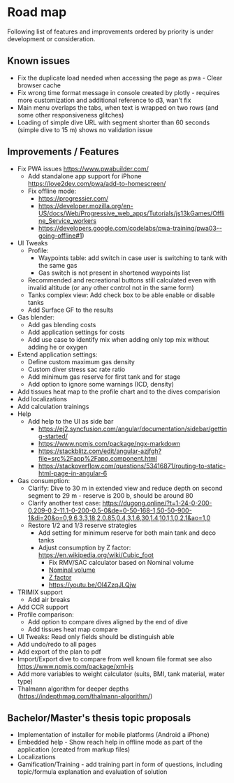 # Road map

Following list of features and improvements ordered by priority is under development or consideration.

## Known issues

* Fix the duplicate load needed when accessing the page as pwa - Clear browser cache
* Fix wrong time format message in console created by plotly - requires more customization and additional reference to d3, wan't fix
* Main menu overlaps the tabs, when text is wrapped on two rows (and some other responsiveness glitches)
* Loading of simple dive URL with segment shorter than 60 seconds (simple dive to 15 m) shows no validation issue

## Improvements / Features

* Fix PWA issues https://www.pwabuilder.com/
  * Add standalone app support for iPhone https://love2dev.com/pwa/add-to-homescreen/
  * Fix offline mode:
    * https://progressier.com/
    * https://developer.mozilla.org/en-US/docs/Web/Progressive_web_apps/Tutorials/js13kGames/Offline_Service_workers
    * https://developers.google.com/codelabs/pwa-training/pwa03--going-offline#1)
* UI Tweaks
    * Profile:
        * Waypoints table: add switch in case user is switching to tank with the same gas
        * Gas switch is not present in shortened waypoints list
    * Recommended and recreational buttons still calculated even with invalid altitude (or any other control not in the same form)
    * Tanks complex view: Add check box to be able enable or disable tanks
    * Add Surface GF to the results
* Gas blender:
    * Add gas blending costs
    * Add application settings for costs
    * Add use case to identify mix when adding only top mix without adding he or oxygen
* Extend application settings:
    * Define custom maximum gas density
    * Custom diver stress sac rate ratio
    * Add minimum gas reserve for first tank and for stage
    * Add option to ignore some warnings (ICD, density)
* Add tissues heat map to the profile chart and to the dives comparision
* Add localizations
* Add calculation trainings
* Help
  * Add help to the UI as side bar
    * <https://ej2.syncfusion.com/angular/documentation/sidebar/getting-started/>
    * <https://www.npmjs.com/package/ngx-markdown>
    * <https://stackblitz.com/edit/angular-azjfgh?file=src%2Fapp%2Fapp.component.html>
    * <https://stackoverflow.com/questions/53416871/routing-to-static-html-page-in-angular-6>
* Gas consumption:
  * Clarify: Dive to 30 m in extended view and reduce depth on second segment to 29 m - reserve is 200 b, should be around 80
  * Clarify another test case: https://dugong.online/?t=1-24-0-200-0.209-0,2-11.1-0-200-0.5-0&de=0-50-168-1,50-50-900-1&di=20&o=0,9,6,3,3,18,2,0.85,0.4,3,1.6,30,1.4,10,1,1,0,2,1&ao=1,0
  * Restore 1/2 and 1/3 reserve strategies
    * Add setting for minimum reserve for both main tank and deco tanks
    * Adjust consumption by Z factor: <https://en.wikipedia.org/wiki/Cubic_foot>
      * Fix RMV/SAC calculator based on Nominal volume
      * [Nominal volume](https://en.wikipedia.org/wiki/Diving_cylinder#Nominal_volume_of_gas_stored)
      * [Z factor](https://www.divegearexpress.com/library/articles/calculating-scuba-cylinder-capacities)
      * <https://youtu.be/OI4ZzqJLQjw>
* TRIMIX support
  * Add air breaks
* Add CCR support
* Profile comparison: 
  * Add option to compare dives aligned by the end of dive
  * Add tissues heat map compare
* UI Tweaks: Read only fields should be distinguish able
* Add undo/redo to all pages
* Add export of the plan to pdf
* Import/Export dive to compare from well known file format see also <https://www.npmjs.com/package/xml-js>
* Add more variables to weight calculator (suits, BMI, tank material, water type)
* Thalmann algorithm for deeper depths (https://indepthmag.com/thalmann-algorithm/)

## Bachelor/Master's thesis topic proposals

* Implementation of installer for mobile platforms (Android a iPhone)
* Embedded help - Show reach help in offline mode as part of the application (created from markup files)
* Localizations
* Gamification/Training - add training part in form of questions, including topic/formula explanation and evaluation of solution
